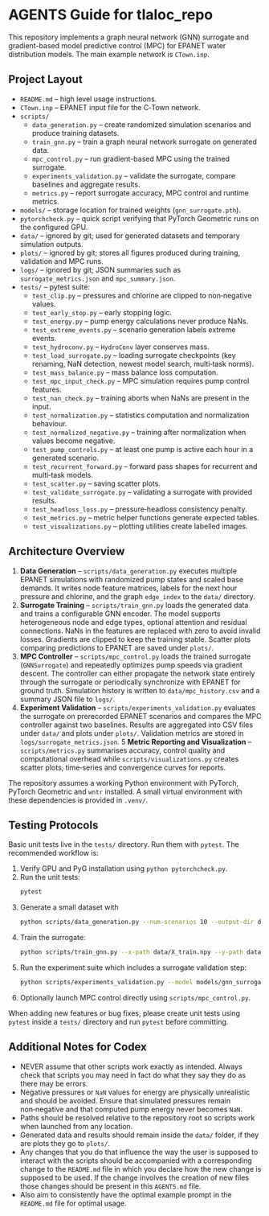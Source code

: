 # AGENTS Guide for tlaloc_repo

This repository implements a graph neural network (GNN) surrogate and gradient-based model predictive control (MPC) 
for EPANET water distribution models. The main example network is `CTown.inp`.

## Project Layout

- `README.md` – high level usage instructions.
- `CTown.inp` – EPANET input file for the C‑Town network.
- `scripts/`
  - `data_generation.py` – create randomized simulation scenarios and produce training datasets.
  - `train_gnn.py` – train a graph neural network surrogate on generated data.
  - `mpc_control.py` – run gradient-based MPC using the trained surrogate.
  - `experiments_validation.py` – validate the surrogate, compare baselines and aggregate results.
  - `metrics.py` – report surrogate accuracy, MPC control and runtime metrics.
- `models/` – storage location for trained weights (`gnn_surrogate.pth`).
- `pytorchcheck.py` – quick script verifying that PyTorch Geometric runs on the configured GPU.
- `data/` – ignored by git; used for generated datasets and temporary simulation outputs.
- `plots/` – ignored by git; stores all figures produced during training, validation and MPC runs.
- `logs/` – ignored by git; JSON summaries such as `surrogate_metrics.json` and `mpc_summary.json`.
- `tests/` – pytest suite:
  - `test_clip.py` – pressures and chlorine are clipped to non‑negative values.
  - `test_early_stop.py` – early stopping logic.
  - `test_energy.py` – pump energy calculations never produce NaNs.
  - `test_extreme_events.py` – scenario generation labels extreme events.
  - `test_hydroconv.py` – `HydroConv` layer conserves mass.
  - `test_load_surrogate.py` – loading surrogate checkpoints (key renaming, NaN detection, newest model search, multi‑task norms).
  - `test_mass_balance.py` – mass balance loss computation.
  - `test_mpc_input_check.py` – MPC simulation requires pump control features.
  - `test_nan_check.py` – training aborts when NaNs are present in the input.
  - `test_normalization.py` – statistics computation and normalization behaviour.
  - `test_normalized_negative.py` – training after normalization when values become negative.
  - `test_pump_controls.py` – at least one pump is active each hour in a generated scenario.
  - `test_recurrent_forward.py` – forward pass shapes for recurrent and multi‑task models.
  - `test_scatter.py` – saving scatter plots.
  - `test_validate_surrogate.py` – validating a surrogate with provided results.
  - `test_headloss_loss.py` – pressure‑headloss consistency penalty.
  - `test_metrics.py` – metric helper functions generate expected tables.
  - `test_visualizations.py` – plotting utilities create labelled images.

## Architecture Overview

1. **Data Generation** – `scripts/data_generation.py` executes multiple EPANET simulations with randomized pump states and scaled base demands. It writes node feature matrices, labels for the next hour pressure and chlorine, and the graph `edge_index` to the `data/` directory.
2. **Surrogate Training** – `scripts/train_gnn.py` loads the generated data and trains a configurable GNN encoder. The model supports heterogeneous node and edge types, optional attention and residual connections. NaNs in the features are replaced with zero to avoid invalid losses. Gradients are clipped to keep the training stable. Scatter plots comparing predictions to EPANET are saved under `plots/`.
3. **MPC Controller** – `scripts/mpc_control.py` loads the trained surrogate (`GNNSurrogate`) and repeatedly optimizes pump speeds via gradient descent. The controller can either propagate the network state entirely through the surrogate or periodically synchronize with EPANET for ground truth. Simulation history is written to `data/mpc_history.csv` and a summary JSON file to `logs/`.
4. **Experiment Validation** – `scripts/experiments_validation.py` evaluates the surrogate on prerecorded EPANET scenarios and compares the MPC controller against two baselines. Results are aggregated into CSV files under `data/` and plots under `plots/`. Validation metrics are stored in `logs/surrogate_metrics.json`.
5 **Metric Reporting and Visualization** – `scripts/metrics.py` summarises accuracy, control quality and computational overhead while `scripts/visualizations.py` creates scatter plots, time‑series and convergence curves for reports.

The repository assumes a working Python environment with PyTorch, PyTorch Geometric and `wntr` installed. A small virtual environment with these dependencies is provided in `.venv/`.

## Testing Protocols

Basic unit tests live in the `tests/` directory. Run them with `pytest`. The recommended workflow is:

1. Verify GPU and PyG installation using `python pytorchcheck.py`.
2. Run the unit tests:
   ```bash
   pytest
   ```
3. Generate a small dataset with
   ```bash
   python scripts/data_generation.py --num-scenarios 10 --output-dir data/
   ```
4. Train the surrogate:
    ```bash
    python scripts/train_gnn.py --x-path data/X_train.npy --y-path data/Y_train.npy --edge-index-path data/edge_index.npy --inp-path CTown.inp
    ```
5. Run the experiment suite which includes a surrogate validation step:
   ```bash
   python scripts/experiments_validation.py --model models/gnn_surrogate.pth --inp CTown.inp
   ```
6. Optionally launch MPC control directly using `scripts/mpc_control.py`.

When adding new features or bug fixes, please create unit tests using `pytest` inside a `tests/` directory and run `pytest` before committing.

## Additional Notes for Codex

- NEVER assume that other scripts work exactly as intended. Always check that scripts you may need in fact do what they say they do as there may be errors.
- Negative pressures or `NaN` values for energy are physically unrealistic and should be avoided. Ensure that simulated pressures remain non‑negative and that computed pump energy never becomes `NaN`.
- Paths should be resolved relative to the repository root so scripts work when launched from any location.
- Generated data and results should remain inside the `data/` folder, if they are plots they go to `plots/`.
- Any changes that you do that influence the way the user is supposed to interact with the scripts should be accompanied with a corresponding change to the `README.md` file in which you declare how the new change is supposed to be used. If the change involves the creation of new files those changes should be present in this `AGENTS.md` file.
- Also aim to consistently have the optimal example prompt in the `README.md` file for optimal usage. 